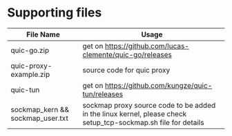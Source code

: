 # Supporting files

|File Name                      |Usage                         |
|-------------------------------|-----------------------------|
|quic-go.zip           |get on https://github.com/lucas-clemente/quic-go/releases        |
|quic-proxy-example.zip           |source code for quic proxy           |
|quic-tun|get on https://github.com/kungze/quic-tun/releases|
|sockmap_kern && sockmap_user.txt |sockmap proxy source code to be added in the linux kernel, please check setup_tcp-sockmap.sh file for details|
